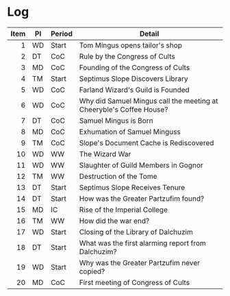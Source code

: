 # Log

Item | Pl | Period | Detail
---: | -- | ------ | ------
1    | WD | Start  | Tom Mingus opens tailor's shop
2    | DT | CoC    | Rule by the Congress of Cults
3    | MD | CoC    | Founding of the Congress of Cults
4    | TM | Start  | Septimus Slope Discovers Library
5    | WD | CoC    | Farland Wizard's Guild is Founded
6    | WD | CoC    | Why did Samuel Mingus call the meeting at Cheeryble's Coffee House?
7    | DT | CoC    | Samuel Mingus is Born
8    | MD | CoC    | Exhumation of Samuel Minguss
9    | TM | CoC    | Slope's Document Cache is Rediscovered
10   | WD | WW     | The Wizard War
11   | WD | WW     | Slaughter of Guild Members in Gognor
12   | TM | WW     | Destruction of the Tome
13   | DT | Start  | Septimus Slope Receives Tenure
14   | DT | Start  | How was the Greater Partzufim found?
15   | MD | IC     | Rise of the Imperial College
16   | TM | WW     | How did the war end?
17   | WD | Start  | Closing of the Library of Dalchuzim
18   | DT | Start  | What was the first alarming report from Dalchuzim?
19   | WD | Start  | Why was the Greater Partzufim never copied?
20   | MD | CoC    | First meeting of Congress of Cults
